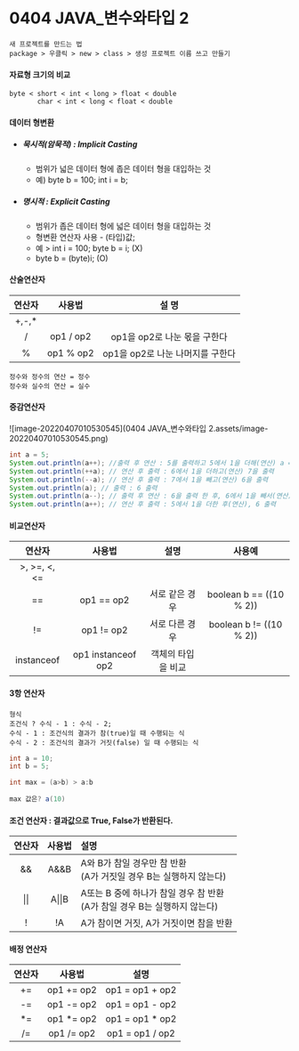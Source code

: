 # 0404 JAVA_변수와타입 2

```
새 프로젝트를 만드는 법 
package > 우클릭 > new > class > 생성 프로젝트 이름 쓰고 만들기
```



#### 자료형 크기의 비교

```
byte < short < int < long > float < double
	   char < int < long < float < double
```



#### 데이터 형변환

- ##### 묵시적(암묵적) : Implicit Casting

  - 범위가 넓은 데이터 형에 좁은 데이터 형을 대입하는 것
  - 예) byte b = 100; int i = b;

- ##### 명시적 : Explicit Casting

  - 범위가 좁은 데이터 형에 넓은 데이터 형을 대입하는 것
  - 형변환 연산자 사용 - (타입)값;
  - 예 > int i = 100; byte b = i; (X)
  - byte b = (byte)i; (O)



#### 산술연산자

| 연산자 |  사용법   |              설  명              |
| :----: | :-------: | :------------------------------: |
| +,-,*  |           |                                  |
|   /    | op1 / op2 |   op1을 op2로 나눈 몫을 구한다   |
|   %    | op1 % op2 | op1을 op2로 나눈 나머지를 구한다 |

```
정수와 정수의 연산 = 정수
정수와 실수의 연산 = 실수
```



#### 증감연산자

![image-20220407010530545](0404 JAVA_변수와타입 2.assets/image-20220407010530545.png)

```java
int a = 5;
System.out.println(a++); //출력 후 연산 : 5를 출력하고 5에서 1을 더해(연산) a = 6이 됨
System.out.println(++a); // 연산 후 출력 : 6에서 1을 더하고(연산) 7을 출력
System.out.println(--a); // 연산 후 출력 : 7에서 1을 빼고(연산) 6을 출력
System.out.println(a); // 출력 : 6 출력
System.out.println(a--); // 출력 후 연산 : 6을 출력 한 후, 6에서 1을 빼서(연산) a=5
System.out.println(a++); // 연산 후 출력 : 5에서 1을 더한 후(연산), 6 출력
```



#### 비교연산자

|    연산자    |       사용법       |        설명        |         사용예          |
| :----------: | :----------------: | :----------------: | :---------------------: |
| >, >=, <, <= |                    |                    |                         |
|      ==      |     op1 == op2     |   서로 같은 경우   | boolean b == ((10 % 2)) |
|      !=      |     op1 != op2     |   서로 다른 경우   | boolean b != ((10 % 2)) |
|  instanceof  | op1 instanceof op2 | 객체의 타입을 비교 |                         |



#### 3항 연산자

```
형식 
조건식 ? 수식 - 1 : 수식 - 2;
수식 - 1 : 조건식의 결과가 참(true)일 때 수행되는 식
수식 - 2 : 조건식의 결과가 거짓(false) 일 때 수행되는 식
```

```java
int a = 10;
int b = 5;

int max = (a>b) > a:b
    
max 값은? a(10)
```



#### 조건 연산자 : 결과값으로 True, False가 반환된다.

| 연산자 | 사용법 | 설명                                                         |
| :----: | :----: | :----------------------------------------------------------- |
|   &&   |  A&&B  | A와 B가 참일 경우만 참 반환<br />(A가 거짓일 경우 B는 실행하지 않는다) |
|  \|\|  | A\|\|B | A또는 B 중에 하나가 참일 경우 참 반환<br />(A가 참일 경우 B는 실행하지 않는다) |
|   !    |   !A   | A가 참이면 거짓, A가 거짓이면 참을 반환                      |



#### 배정 연산자

| 연산자 |   사용법   |      설명       |
| :----: | :--------: | :-------------: |
|   +=   | op1 += op2 | op1 = op1 + op2 |
|   -=   | op1 -= op2 | op1 = op1 - op2 |
|   *=   | op1 *= op2 | op1 = op1 * op2 |
|   /=   | op1 /= op2 | op1 = op1 / op2 |

